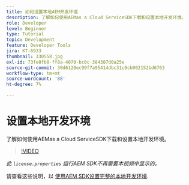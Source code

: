 ```yaml
---
title: 如何设置本地AEM开发环境
description: 了解如何使用AEMas a Cloud ServiceSDK下载和设置本地开发环境。
role: Developer
level: Beginner
type: Tutorial
topic: Development
feature: Developer Tools
jira: KT-6933
thumbnail: 330558.jpg
exl-id: 73fe8fb8-ff8a-4070-bc0c-384387d0a25e
source-git-commit: 30d6120ec99f7a95414dbc31c0cb002152bd6763
workflow-type: tm+mt
source-wordcount: '88'
ht-degree: 7%

---
```


# 设置本地开发环境

了解如何使用AEMas a Cloud ServiceSDK下载和设置本地开发环境。

>[!VIDEO](https://video.tv.adobe.com/v/330558?quality=12&learn=on)

_此 `license.properties` 运行AEM SDK不再需要本视频中显示的。_

请查看这些说明，以 [使用AEM SDK设置完整的本地开发环境](https://experienceleague.adobe.com/docs/experience-manager-learn/cloud-service/local-development-environment-set-up/overview.html?lang=zh-Hans).

